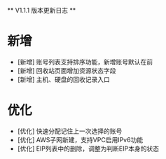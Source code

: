 ** V1.1.1 版本更新日志 **

# 新增
- [新增]  账号列表支持排序功能，新增账号默认在前
- [新增]  回收站页面增加资源状态字段
- [新增]  主机、硬盘的回收记录入口

# 优化
- [优化]  快速分配记住上一次选择的账号
- [优化]  AWS子网新建，支持VPC启用IPv6功能
- [优化]  EIP列表中的删除，调整为判断EIP本身的状态
